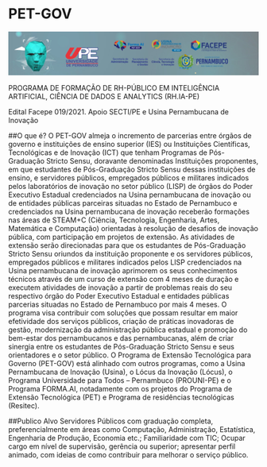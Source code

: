 # PET-GOV

![This is an image](/imagens/plano_fundo.jpg)


PROGRAMA DE FORMAÇÃO DE RH-PÚBLICO EM INTELIGÊNCIA ARTIFICIAL, CIÊNCIA DE DADOS E ANALYTICS (RH.IA-PE)

Edital Facepe 019/2021. Apoio SECTI/PE e Usina Pernambucana de Inovação

##O que é?
O PET-GOV almeja o incremento de parcerias entre órgãos de governo e instituições de ensino superior (IES) ou Instituições Científicas, Tecnológicas e de Inovação (ICT) que tenham Programas de Pós-Graduação Stricto Sensu, doravante denominadas Instituições proponentes, em que estudantes de Pós-Graduação Stricto Sensu dessas instituições de ensino, e servidores públicos, empregados públicos e militares indicados pelos laboratórios de inovação no setor público (LISP) de órgãos do Poder Executivo Estadual credenciados na Usina pernambucana de inovação ou de entidades públicas parceiras situadas no Estado de Pernambuco e credenciados na Usina pernambucana de inovação receberão formações nas áreas de STEAM+C (Ciência, Tecnologia, Engenharia, Artes, Matemática e Computação) orientadas à resolução de desafios de inovação pública, com participação em projetos de extensão. As atividades de extensão serão direcionadas para que os estudantes de Pós-Graduação Stricto Sensu oriundos da instituição proponente e os servidores públicos, empregados públicos e militares indicados pelos LISP credenciados na Usina pernambucana de inovação aprimorem os seus conhecimentos técnicos através de um curso de extensão com 4 meses de duração e executem atividades de inovação a partir de problemas reais do seu respectivo órgão do Poder Executivo Estadual e entidades públicas parcerias situadas no Estado de Pernambuco por mais 4 meses. O programa visa contribuir com soluções que possam resultar em maior efetividade dos serviços públicos, criação de práticas inovadoras de gestão, modernização da administração pública estadual e promoção do bem-estar dos pernambucanos e das pernambucanas, além de criar sinergia entre os estudantes de Pós-Graduação Stricto Sensu e seus orientadores e o setor público. O Programa de Extensão Tecnológica para Governo (PET-GOV) está alinhado com outros programas, como a Usina Pernambucana de Inovação (Usina), o Lócus da Inovação (Lócus), o Programa Universidade para Todos – Pernambuco (PROUNI-PE) e o Programa FORMA.AI, notadamente com os projetos do Programa de Extensão Tecnológica (PET) e Programa de residências tecnológicas (Resitec).

##Publico Alvo
Servidores Públicos com graduação completa, preferencialmente em áreas como Computação, Administração, Estatística, Engenharia de Produção, Economia etc.; Familiaridade com TIC; Ocupar cargo em nível de supervisão, gerência ou superior; apresentar perfil animado, com ideias de como contribuir para melhorar o serviço público. 
